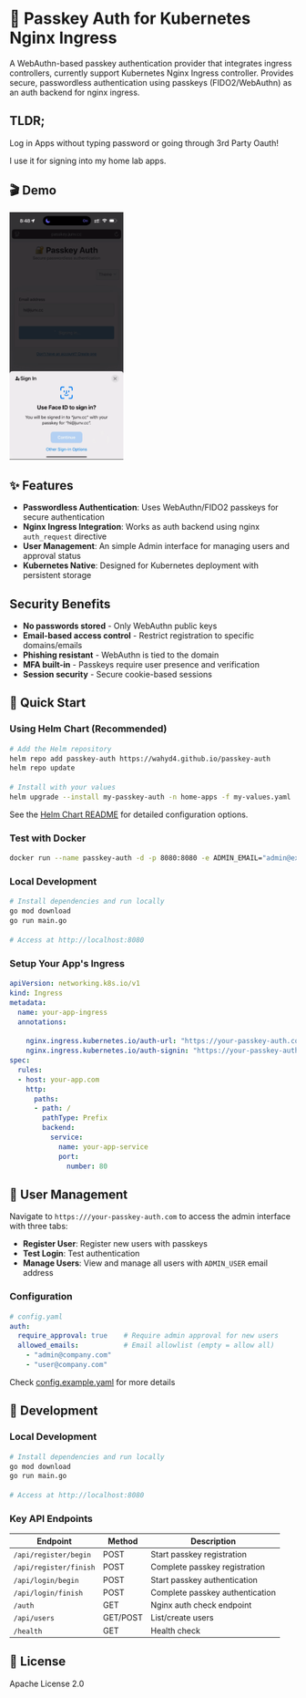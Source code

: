 # 🔐 Passkey Auth for Kubernetes Nginx Ingress

A WebAuthn-based passkey authentication provider that integrates ingress controllers, currently support Kubernetes Nginx Ingress controller. Provides secure, passwordless authentication using passkeys (FIDO2/WebAuthn) as an auth backend for nginx ingress.

## TLDR;

Log in Apps without typing password or going through 3rd Party Oauth!

I use it for signing into my home lab apps.

## 🎬 Demo

<a href="https://giphy.com/gifs/vBeSrnuYUl3u1AQho6">
  <img src="passkey-auth-screenshot.png" alt="Click to play demo - Passkey Auth Interface" width="200">
</a>

## ✨ Features

- **Passwordless Authentication**: Uses WebAuthn/FIDO2 passkeys for secure authentication
- **Nginx Ingress Integration**: Works as auth backend using nginx `auth_request` directive
- **User Management**: An simple Admin interface for managing users and approval status
- **Kubernetes Native**: Designed for Kubernetes deployment with persistent storage

## Security Benefits

- **No passwords stored** - Only WebAuthn public keys
- **Email-based access control** - Restrict registration to specific domains/emails
- **Phishing resistant** - WebAuthn is tied to the domain
- **MFA built-in** - Passkeys require user presence and verification
- **Session security** - Secure cookie-based sessions

## 🚀 Quick Start

### Using Helm Chart (Recommended)

```bash
# Add the Helm repository
helm repo add passkey-auth https://wahyd4.github.io/passkey-auth
helm repo update

# Install with your values
helm upgrade --install my-passkey-auth -n home-apps -f my-values.yaml  passkey-auth/passkey-auth
```

See the [Helm Chart README](helm/passkey-auth/README.md) for detailed configuration options.

### Test with Docker

```bash
docker run --name passkey-auth -d -p 8080:8080 -e ADMIN_EMAIL="admin@example.com"  ghcr.io/wahyd4/passkey-auth:main
```

### Local Development

```bash
# Install dependencies and run locally
go mod download
go run main.go

# Access at http://localhost:8080
```


### Setup Your App's Ingress

```yaml
apiVersion: networking.k8s.io/v1
kind: Ingress
metadata:
  name: your-app-ingress
  annotations:

    nginx.ingress.kubernetes.io/auth-url: "https://your-passkey-auth.com/auth"
    nginx.ingress.kubernetes.io/auth-signin: "https://your-passkey-auth.com/?redirect=https%3A%2F%2F$host$request_uri"
spec:
  rules:
  - host: your-app.com
    http:
      paths:
      - path: /
        pathType: Prefix
        backend:
          service:
            name: your-app-service
            port:
              number: 80
```


## 👥 User Management

Navigate to `https:///your-passkey-auth.com` to access the admin interface with three tabs:
- **Register User**: Register new users with passkeys
- **Test Login**: Test authentication
- **Manage Users**: View and manage all users with `ADMIN_USER` email address

### Configuration

```yaml
# config.yaml
auth:
  require_approval: true    # Require admin approval for new users
  allowed_emails:           # Email allowlist (empty = allow all)
    - "admin@company.com"
    - "user@company.com"
```
Check [config.example.yaml](./config.example.yaml) for more details

## 🔧 Development

### Local Development

```bash
# Install dependencies and run locally
go mod download
go run main.go

# Access at http://localhost:8080
```

### Key API Endpoints

| Endpoint | Method | Description |
|----------|--------|-------------|
| `/api/register/begin` | POST | Start passkey registration |
| `/api/register/finish` | POST | Complete passkey registration |
| `/api/login/begin` | POST | Start passkey authentication |
| `/api/login/finish` | POST | Complete passkey authentication |
| `/auth` | GET | Nginx auth check endpoint |
| `/api/users` | GET/POST | List/create users |
| `/health` | GET | Health check |


## 📄 License

Apache License 2.0
